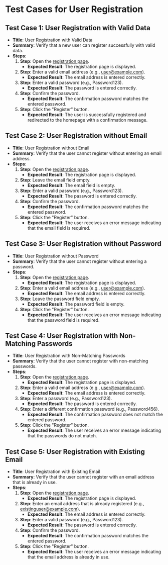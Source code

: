 # Test Cases for User Registration

## Test Case 1: User Registration with Valid Data
- **Title**: User Registration with Valid Data
- **Summary**: Verify that a new user can register successfully with valid data.
- **Steps**:
  1. **Step**: Open the [registration page](https://skleptest.pl/my-account/).
     - **Expected Result**: The registration page is displayed.
  2. **Step**: Enter a valid email address (e.g., user@example.com).
     - **Expected Result**: The email address is entered correctly.
  3. **Step**: Enter a valid password (e.g., Password123).
     - **Expected Result**: The password is entered correctly.
  4. **Step**: Confirm the password.
     - **Expected Result**: The confirmation password matches the entered password.
  5. **Step**: Click the "Register" button.
     - **Expected Result**: The user is successfully registered and redirected to the homepage with a confirmation message.

## Test Case 2: User Registration without Email
- **Title**: User Registration without Email
- **Summary**: Verify that the user cannot register without entering an email address.
- **Steps**:
  1. **Step**: Open the [registration page](https://skleptest.pl/my-account/).
     - **Expected Result**: The registration page is displayed.
  2. **Step**: Leave the email field empty.
     - **Expected Result**: The email field is empty.
  3. **Step**: Enter a valid password (e.g., Password123).
     - **Expected Result**: The password is entered correctly.
  4. **Step**: Confirm the password.
     - **Expected Result**: The confirmation password matches the entered password.
  5. **Step**: Click the "Register" button.
     - **Expected Result**: The user receives an error message indicating that the email field is required.

## Test Case 3: User Registration without Password
- **Title**: User Registration without Password
- **Summary**: Verify that the user cannot register without entering a password.
- **Steps**:
  1. **Step**: Open the [registration page](https://skleptest.pl/my-account/).
     - **Expected Result**: The registration page is displayed.
  2. **Step**: Enter a valid email address (e.g., user@example.com).
     - **Expected Result**: The email address is entered correctly.
  3. **Step**: Leave the password field empty.
     - **Expected Result**: The password field is empty.
  4. **Step**: Click the "Register" button.
     - **Expected Result**: The user receives an error message indicating that the password field is required.

## Test Case 4: User Registration with Non-Matching Passwords
- **Title**: User Registration with Non-Matching Passwords
- **Summary**: Verify that the user cannot register with non-matching passwords.
- **Steps**:
  1. **Step**: Open the [registration page](https://skleptest.pl/my-account/).
     - **Expected Result**: The registration page is displayed.
  2. **Step**: Enter a valid email address (e.g., user@example.com).
     - **Expected Result**: The email address is entered correctly.
  3. **Step**: Enter a password (e.g., Password123).
     - **Expected Result**: The password is entered correctly.
  4. **Step**: Enter a different confirmation password (e.g., Password456).
     - **Expected Result**: The confirmation password does not match the entered password.
  5. **Step**: Click the "Register" button.
     - **Expected Result**: The user receives an error message indicating that the passwords do not match.

## Test Case 5: User Registration with Existing Email
- **Title**: User Registration with Existing Email
- **Summary**: Verify that the user cannot register with an email address that is already in use.
- **Steps**:
  1. **Step**: Open the [registration page](https://skleptest.pl/my-account/).
     - **Expected Result**: The registration page is displayed.
  2. **Step**: Enter an email address that is already registered (e.g., existinguser@example.com).
     - **Expected Result**: The email address is entered correctly.
  3. **Step**: Enter a valid password (e.g., Password123).
     - **Expected Result**: The password is entered correctly.
  4. **Step**: Confirm the password.
     - **Expected Result**: The confirmation password matches the entered password.
  5. **Step**: Click the "Register" button.
     - **Expected Result**: The user receives an error message indicating that the email address is already in use.
